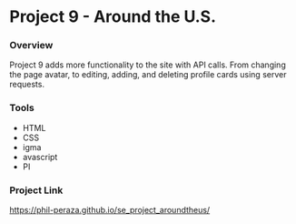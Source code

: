 # Project 9 - Around the U.S.

### Overview
Project 9 adds more functionality to the site with API calls. From changing the page avatar, to editing, adding, and deleting profile cards using server requests.

### Tools
* HTML
* CSS
* igma
* avascript
* PI

### Project Link
https://phil-peraza.github.io/se_project_aroundtheus/
